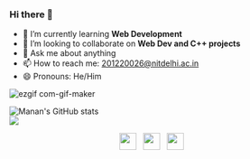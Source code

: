 ### Hi there 👋
- 🌱 I’m currently learning **Web Development** 
- 👯 I’m looking to collaborate on **Web Dev and C++ projects**
- 💬 Ask me about anything
- 📫 How to reach me: 201220026@nitdelhi.ac.in 
- 😄 Pronouns: He/Him

![ezgif com-gif-maker](https://user-images.githubusercontent.com/72336990/140030153-e51692dc-9491-44c9-ba96-3ca53f39cfab.gif)

![Manan's GitHub stats](https://github-readme-stats.vercel.app/api?username=Manan-jn&theme=dark&show_icons=true)
<br>
![](https://komarev.com/ghpvc/?username=Manan-jn&color=green)
<p align='center'>
<a href="https://twitter.com/Manan_jain27"><img height="30" src="https://github.com/WaylonWalker/WaylonWalker/blob/main/icon/twitter.png?raw=true"></a>&nbsp;&nbsp;
<a href="https://www.instagram.com/manan_278/"><img height="30" src="https://github.com/WaylonWalker/WaylonWalker/blob/main/icon/instagram.jpg?raw=true"></a>&nbsp;&nbsp;
<a href="https://www.linkedin.com/in/manan-jain-65aa561b7/"><img height="30" src="https://github.com/WaylonWalker/WaylonWalker/blob/main/icon/linkedin.png?raw=true"></a> 
</p>
<!--
**Manan-jn/Manan-jn** is a ✨ _special_ ✨ repository because its `README.md` (this file) appears on your GitHub profile.
X

Here are some ideas to get you started:
- 🔭 I’m currently working on 
- 🌱 I’m currently learning Web Development 
- 👯 I’m looking to collaborate on Web Dev and C++ projects
- 🤔 I’m looking for help with ...
- 💬 Ask me about anything
- 📫 How to reach me: 
- 😄 Pronouns: He/Him
- ⚡ Fun fact: The first webcam was utilized by Cambridge University. They used the webcam to watch a coffee maker, eliminating the need to make trips to an empty pot.
-->

